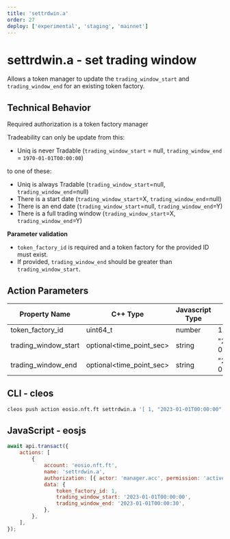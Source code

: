 ```yaml
---
title: 'settrdwin.a'
order: 27
deploy: ['experimental', 'staging', 'mainnet']
---
```


# settrdwin.a - set trading window

Allows a token manager to update the `trading_window_start` and `trading_window_end` for an existing token factory.

## Technical Behavior

Required authorization is a token factory manager

Tradeability can only be update from this:

-   Uniq is never Tradable (`trading_window_start` = null, `trading_window_end` = `1970-01-01T00:00:00`)

to one of these:

-   Uniq is always Tradable (`trading_window_start`=null, `trading_window_end`=null)
-   There is a start date (`trading_window_start`=X, `trading_window_end`=null)
-   There is an end date (`trading_window_start`=null, `trading_window_end`=Y)
-   There is a full trading window (`trading_window_start`=X, `trading_window_end`=Y)

**Parameter validation**

-   `token_factory_id` is required and a token factory for the provided ID must exist.
-   If provided, `trading_window_end` should be greater than `trading_window_start`.

## Action Parameters

| Property Name        | C++ Type                 | Javascript Type | Example               |
| -------------------- | ------------------------ | --------------- | --------------------- |
| token_factory_id     | uint64_t                 | number          | 1                     |
| trading_window_start | optional<time_point_sec> | string          | "2023-01-01T00:00:00" |
| trading_window_end   | optional<time_point_sec> | string          | "2023-01-01T00:00:30" |

## CLI - cleos

```bash
cleos push action eosio.nft.ft settrdwin.a '[ 1, "2023-01-01T00:00:00", "2023-01-01T00:00:30" ]' -p manager.acc
```

## JavaScript - eosjs

```js
await api.transact({
    actions: [
        {
            account: 'eosio.nft.ft',
            name: 'settrdwin.a',
            authorization: [{ actor: 'manager.acc', permission: 'active' }],
            data: {
                token_factory_id: 1,
                trading_window_start: '2023-01-01T00:00:00',
                trading_window_end: '2023-01-01T00:00:30',
            },
        },
    ],
});
```
